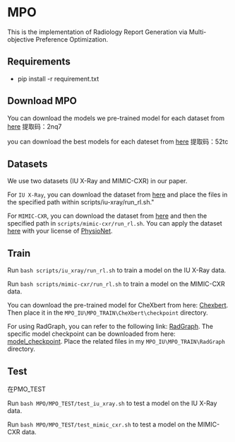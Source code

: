 # MPO

This is the implementation of Radiology Report Generation via Multi-objective Preference Optimization.

## Requirements

- pip install -r requirement.txt

## Download MPO

You can download the models we pre-trained model for each dataset from [here](https://pan.baidu.com/s/1U11ptNWzbyYF2pe8Btr86g) 提取码：2nq7

you can download the best models for each dateset from [here](https://pan.baidu.com/s/19JWHjHTSKHLmruo8CnwLyg) 提取码：52tc

## Datasets

We use two datasets (IU X-Ray and MIMIC-CXR) in our paper.

For `IU X-Ray`, you can download the dataset from [here](https://drive.google.com/file/d/1c0BXEuDy8Cmm2jfN0YYGkQxFZd2ZIoLg/view?usp=sharing) and place the files in the specified path within scripts/iu-xray/run_rl.sh."

For `MIMIC-CXR`, you can download the dataset from [here](https://drive.google.com/file/d/1DS6NYirOXQf8qYieSVMvqNwuOlgAbM_E/view?usp=sharing) and then the specified path in `scripts/mimic-cxr/run_rl.sh`. You can apply the dataset [here](https://drive.google.com/file/d/1DS6NYirOXQf8qYieSVMvqNwuOlgAbM_E/view?usp=sharing) with your license of [PhysioNet](https://physionet.org/content/mimic-cxr-jpg/2.0.0/).

## Train

Run `bash scripts/iu_xray/run_rl.sh` to train a model on the IU X-Ray data.

Run `bash scripts/mimic-cxr/run_rl.sh` to train a model on the MIMIC-CXR data.

You can download the pre-trained model for CheXbert from here: [Chexbert](https://stanfordmedicine.box.com/s/c3stck6w6dol3h36grdc97xoydzxd7w9). Then place it in the `MPO_IU\MPO_TRAIN\CheXbert\checkpoint` directory.

For using RadGraph, you can refer to the following link: [RadGraph](https://github.com/hlk-1135/RadGraph). The specific model checkpoint can be downloaded from here: [model_checkpoint](https://physionet.org/content/radgraph/1.0.0/models/model_checkpoint/#files-panel). Place the related files in my `MPO_IU\MPO_TRAIN\RadGraph` directory.

## Test

在PMO_TEST

Run `bash MPO/MPO_TEST/test_iu_xray.sh` to test a model on the IU X-Ray data.

Run `bash MPO/MPO_TEST/test_mimic_cxr.sh` to test a model on the MIMIC-CXR data.

